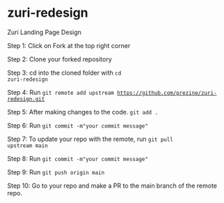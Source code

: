 # zuri-redesign
Zuri Landing Page Design

Step 1: Click on Fork at the top right corner

Step 2: Clone your forked repository

Step 3: cd into the cloned folder with <code>cd zuri-redesign</code>

Step 4: Run <code>git remote add upstream https://github.com/prezine/zuri-redesign.git</code>

Step 5: After making changes to the code. <code>git add .</code>

Step 6: Run <code>git commit -m"your commit message"</code>

Step 7: To update your repo with the remote, run <code>git pull upstream main</code>

Step 8: Run <code>git commit -m"your commit message"</code>

Step 9: Run <code>git push origin main</code>

Step 10: Go to your repo and make a PR to the main branch of the remote repo.

